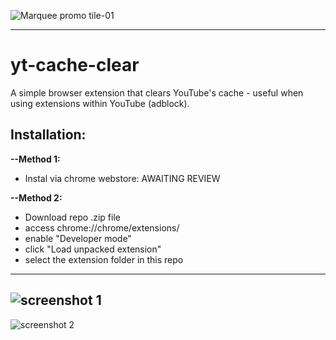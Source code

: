 ![Marquee promo tile-01](https://github.com/ghossssst/yt-cache-clear/assets/115876478/58004ace-3bb2-4fdd-ab0b-e5e2c8f34d79)
___
# yt-cache-clear

A simple browser extension that clears YouTube's cache - useful when using extensions within YouTube (adblock).

## Installation:

**--Method 1:** 
  * Instal via chrome webstore: AWAITING REVIEW

**--Method 2:** 
  * Download repo .zip file
  * access chrome://chrome/extensions/ 
  * enable "Developer mode" 
  * click "Load unpacked extension" 
  * select the extension folder in this repo

___
![screenshot 1](https://github.com/ghossssst/yt-cache-clear/assets/115876478/c27655fb-76fd-4baf-bcf6-4ee3ea016929)
------------------
![screenshot 2](https://github.com/ghossssst/yt-cache-clear/assets/115876478/44971168-a3d0-4515-8259-ad81ab4be324)
